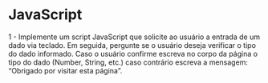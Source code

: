 # JavaScript

1 - Implemente um script JavaScript que solicite ao usuário a entrada de um 
dado via teclado. Em seguida, pergunte se o usuário deseja verificar o tipo do 
dado informado. Caso o usuário confirme escreva no corpo da página o tipo 
do dado (Number, String, etc.) caso contrário escreva a mensagem: 
“Obrigado 
por visitar esta página”.